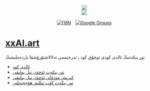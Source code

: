 <p align="center"><a href="https://xxai.art"><img src="https://cdn.jsdelivr.net/gh/xxai-art/doc/logo.svg"/></a><br/><a href="https://xxai.art"><img src="https://cdn.jsdelivr.net/gh/xxai-art/doc/xxai.svg"/></a></p><p align="center"><a href="https://github.com/xxai-art/doc#readme"><img alt="I18N" src="https://cdn.jsdelivr.net/gh/wactax/img/t.svg"/></a>　<a href="https://groups.google.com/u/0/g/xxai-art"><img alt="Google Groups" src="https://cdn.jsdelivr.net/gh/wactax/img/g-groups.svg"/></a></p>

# [xxAI.art](https://xxAI.art)

تور بېكەتنىڭ ئالدى كودى ئوچۇق كود ، تەرجىمىنى ئەلالاشتۇرۇشقا ياردەملىشىڭ

* [ئالدى كود](https://github.com/xxai-art/web)
* [تور بېكەت ئۈچۈن تىل بولىقى](https://github.com/xxai-art/web/tree/main/i18n)
* [كىرىش مودۇلى ئۈچۈن تىل بولىقى](https://github.com/wacpkg/user/tree/main/ui.i18n)
* [تور بېكەت كۆپ تىللىق ھۆججەتلەر](https://github.com/xxai-doc)
